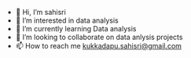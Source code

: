 - 👋 Hi, I’m sahisri
- 👀 I’m interested in data analysis
- 🌱 I’m currently learning Data analysis
- 💞️ I’m looking to collaborate on data anlysis projects
- 📫 How to reach me kukkadapu.sahisri@gmail.com

<!---
sahisri999/sahisri999 is a ✨ special ✨ repository because its `README.md` (this file) appears on your GitHub profile.
You can click the Preview link to take a look at your changes.
--->

